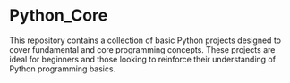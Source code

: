 #  Python_Core
This repository contains a collection of basic Python projects designed to cover fundamental and core programming concepts. These projects are ideal for beginners and those looking to reinforce their understanding of Python programming basics.
